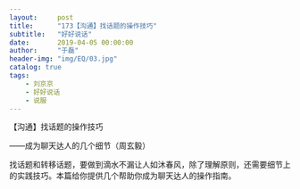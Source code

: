 ```yaml
---
layout:     post
title:      "173【沟通】找话题的操作技巧"
subtitle:   "好好说话"
date:       2019-04-05 00:00:00
author:     "于磊"
header-img: "img/EQ/03.jpg"
catalog: true
tags:
    - 刘京京
    - 好好说话
    - 说服
---
```


【沟通】找话题的操作技巧

——成为聊天达人的几个细节（周玄毅）

 

找话题和转移话题，要做到滴水不漏让人如沐春风，除了理解原则，还需要细节上的实践技巧。本篇给你提供几个帮助你成为聊天达人的操作指南。